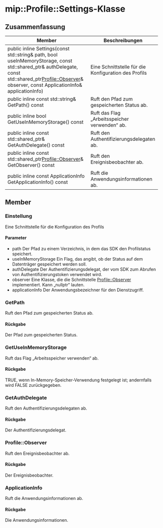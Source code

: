 # <a name="class-mipprofilesettings"></a>mip::Profile::Settings-Klasse 
  
## <a name="summary"></a>Zusammenfassung
 Member                        | Beschreibungen                                
--------------------------------|---------------------------------------------
public inline Settings(const std::string& path, bool useInMemoryStorage, const std::shared_ptr<AuthDelegate>& authDelegate, const std::shared_ptr<Profile::Observer>& observer, const ApplicationInfo& applicationInfo)  |  Eine Schnittstelle für die Konfiguration des Profils
public inline const std::string& GetPath() const  |  Ruft den Pfad zum gespeicherten Status ab.
public inline bool GetUseInMemoryStorage() const  |  Ruft das Flag „Arbeitsspeicher verwenden“ ab.
public inline const std::shared_ptr<AuthDelegate>& GetAuthDelegate() const  |  Ruft den Authentifizierungsdelegaten ab.
public inline const std::shared_ptr<Profile::Observer>& GetObserver() const  |  Ruft den Ereignisbeobachter ab.
public inline const ApplicationInfo GetApplicationInfo() const  |  Ruft die Anwendungsinformationen ab.
  
## <a name="members"></a>Member
  
### <a name="settings"></a>Einstellung
Eine Schnittstelle für die Konfiguration des Profils
  
#### <a name="parameters"></a>Parameter
* path Der Pfad zu einem Verzeichnis, in dem das SDK den Profilstatus speichert. 
* useInMemoryStorage Ein Flag, das angibt, ob der Status auf dem Datenträger gespeichert werden soll. 
* authDelegate Der Authentifizierungsdelegat, der vom SDK zum Abrufen von Authentifizierungstoken verwendet wird. 
* observer Eine Klasse, die die Schnittstelle [Profile::Observer](#classmip_1_1_profile_1_1_observer) implementiert. Kann „nullptr“ lauten. 
* applicationInfo Der Anwendungsbezeichner für den Dienstzugriff.
  
### <a name="getpath"></a>GetPath
Ruft den Pfad zum gespeicherten Status ab.
  
#### <a name="returns"></a>Rückgabe
Der Pfad zum gespeicherten Status.
  
### <a name="getuseinmemorystorage"></a>GetUseInMemoryStorage
Ruft das Flag „Arbeitsspeicher verwenden“ ab.
  
#### <a name="returns"></a>Rückgabe
TRUE, wenn In-Memory-Speicher-Verwendung festgelegt ist; andernfalls wird FALSE zurückgegeben.
  
### <a name="getauthdelegate"></a>GetAuthDelegate
Ruft den Authentifizierungsdelegaten ab.
  
#### <a name="returns"></a>Rückgabe
Der Authentifizierungsdelegat.
  
### <a name="profileobserver"></a>Profile::Observer
Ruft den Ereignisbeobachter ab.
  
#### <a name="returns"></a>Rückgabe
Der Ereignisbeobachter.
  
### <a name="applicationinfo"></a>ApplicationInfo
Ruft die Anwendungsinformationen ab.
  
#### <a name="returns"></a>Rückgabe
Die Anwendungsinformationen.